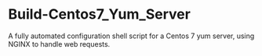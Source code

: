 # Build-Centos7_Yum_Server
A fully automated configuration shell script for a Centos 7 yum server, using NGINX to handle web requests.
